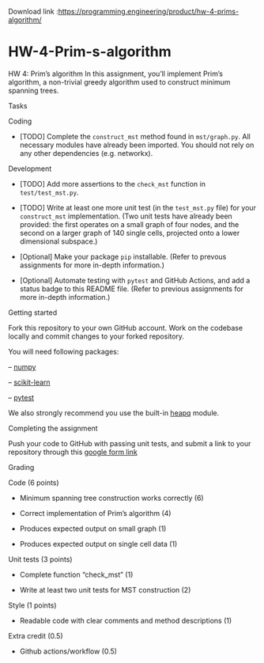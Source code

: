 Download link :https://programming.engineering/product/hw-4-prims-algorithm/


# HW-4-Prim-s-algorithm
HW 4: Prim’s algorithm
In this assignment, you’ll implement Prim’s algorithm, a non-trivial greedy algorithm used to construct minimum spanning trees.

Tasks

Coding

* [TODO] Complete the `construct_mst` method found in `mst/graph.py`. All necessary modules have already been imported. You should not rely on any other dependencies (e.g. networkx).

Development

* [TODO] Add more assertions to the `check_mst` function in `test/test_mst.py`.

* [TODO] Write at least one more unit test (in the `test_mst.py` file) for your `construct_mst` implementation. (Two unit tests have already been provided: the first operates on a small graph of four nodes, and the second on a larger graph of 140 single cells, projected onto a lower dimensional subspace.)

* [Optional] Make your package `pip` installable. (Refer to prevous assignments for more in-depth information.)

* [Optional] Automate testing with `pytest` and GitHub Actions, and add a status badge to this README file. (Refer to previous assignments for more in-depth information.)

Getting started

Fork this repository to your own GitHub account. Work on the codebase locally and commit changes to your forked repository.

You will need following packages:

– [numpy](https://numpy.org/)

– [scikit-learn](https://scikit-learn.org/)

– [pytest](https://docs.pytest.org/en/7.2.x/)

We also strongly recommend you use the built-in [heapq](https://docs.python.org/3/library/heapq.html) module.

Completing the assignment

Push your code to GitHub with passing unit tests, and submit a link to your repository through this [google form link](https://forms.gle/guyuWE6hsTiz34WTA)

Grading

Code (6 points)

* Minimum spanning tree construction works correctly (6)

* Correct implementation of Prim’s algorithm (4)

* Produces expected output on small graph (1)

* Produces expected output on single cell data (1)

Unit tests (3 points)

* Complete function “check_mst” (1)

* Write at least two unit tests for MST construction (2)

Style (1 points)

* Readable code with clear comments and method descriptions (1)

Extra credit (0.5)

* Github actions/workflow (0.5)
